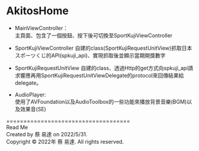 # AkitosHome

- MainViewController：  
主頁面、包含了一個按鈕、按下後可切換至SportKujiViewController

- SportKujiViewController 
自建的class(SportKujiRequestUnitView)抓取日本スポーツくじ的API(spkuji_api)、實現抓取後並顯示當期開獎數字

- SportKujiRequestUnitView
自建的class、透過Http的get方式向spkuji_api請求響應再用SportKujiRequestUnitViewDelegate的protocol來回傳結果給delegate。

- AudioPlayer:  
使用了AVFoundation以及AudioToolbox的一些功能來播放背景音樂(BGM)以及效果音(SE)



====================================  
Read Me  
Created by 蔡 易達 on 2022/5/31.  
Copyright © 2022年 蔡 易達. All rights reserved.
